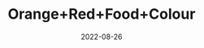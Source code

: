 ---
title: 'Orange+Red+Food+Colour'
date: '2022-08-26' 
metatag: '' 
inventory: '0' 
draft: false 
# meta description 
shortDescripton: ''
description: 'Food+Colour'
longdescription: ''
featured: True
# product Price
price: '40.0'
# Product Short Description
shortDescription: ''
productID: '55CC9B8C-6525-ED11-9968-005056B3A416'
type: 'products'
category: 'Food+Colour' 
thumnailproduct: 'https://aminsaddiquidawakhana.eralive.net/images/products/55CC9B8C-6525-ED11-9968-005056B3A4161.png' 
images:
  - image: 'images/products/55CC9B8C-6525-ED11-9968-005056B3A4161.png'  
Variants:
---
